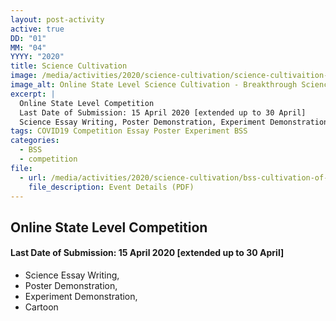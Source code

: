 ```yaml
---
layout: post-activity
active: true
DD: "01"
MM: "04"
YYYY: "2020"
title: Science Cultivation
image: /media/activities/2020/science-cultivation/science-cultivaition-online-state-level-competition-bss.jpg
image_alt: Online State Level Science Cultivation - Breakthrough Science Society 2020
excerpt: |
  Online State Level Competition
  Last Date of Submission: 15 April 2020 [extended up to 30 April]
  Science Essay Writing, Poster Demonstration, Experiment Demonstration, Cartoon
tags: COVID19 Competition Essay Poster Experiment BSS
categories:
  - BSS
  - competition
file:
  - url: /media/activities/2020/science-cultivation/bss-cultivation-of-science-online-competition-2020.pdf
    file_description: Event Details (PDF)
---
```

## **Online State Level Competition** 

#### **Last Date of Submission:** 15 April 2020 **\[extended up to 30 April]** 

* Science Essay Writing, 
* Poster Demonstration, 
* Experiment Demonstration, 
* Cartoon
